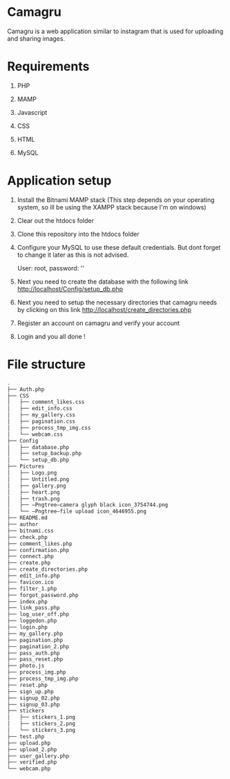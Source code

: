 # Camagru
Camagru is a web application similar to instagram that is used for uploading and sharing images.
# Requirements
1) PHP

2) MAMP

3) Javascript

4) CSS

5) HTML

7) MySQL
# Application setup
1) Install the Bitnami MAMP stack (This step depends on your operating system, so ill be using the XAMPP stack because I'm on windows)

2) Clear out the htdocs folder

3) Clone this repository into the htdocs folder

4) Configure your MySQL to use these default credentials. But dont forget to change it later as this is not advised.

   User: root, password: ''
  
5) Next you need to create the database with the following link [http://localhost/Config/setup_db.php](http://localhost/Config/setup_db.php)

6) Next you need to setup the necessary directories that camagru needs by clicking on this link [http://localhost/create_directories.php](http://localhost/create_directories.php)

7) Register an account on camagru and verify your account

8) Login and you all done !


# File structure
```bash
.
├── Auth.php
├── CSS
│   ├── comment_likes.css
│   ├── edit_info.css
│   ├── my_gallery.css
│   ├── pagination.css
│   ├── process_tmp_img.css
│   └── webcam.css
├── Config
│   ├── database.php
│   ├── setup_backup.php
│   └── setup_db.php
├── Pictures
│   ├── Logo.png
│   ├── Untitled.png
│   ├── gallery.png
│   ├── heart.png
│   ├── trash.png
│   ├── —Pngtree—camera glyph black icon_3754744.png
│   └── —Pngtree—file upload icon_4646955.png
├── README.md
├── author
├── bitnami.css
├── check.php
├── comment_likes.php
├── confirmation.php
├── connect.php
├── create.php
├── create_directories.php
├── edit_info.php
├── favicon.ico
├── filter_1.php
├── forgot_password.php
├── index.php
├── link_pass.php
├── log_user_off.php
├── loggedon.php
├── login.php
├── my_gallery.php
├── pagination.php
├── pagination_2.php
├── pass_auth.php
├── pass_reset.php
├── photo.js
├── process_img.php
├── process_tmp_img.php
├── reset.php
├── sign_up.php
├── signup_02.php
├── signup_03.php
├── stickers
│   ├── stickers_1.png
│   ├── stickers_2.png
│   └── stickers_3.png
├── test.php
├── upload.php
├── upload_2.php
├── user_gallery.php
├── verified.php
└── webcam.php
```
